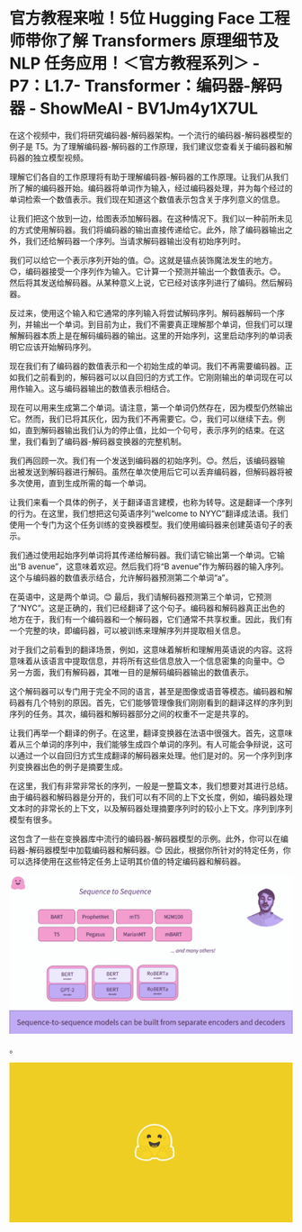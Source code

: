 # 官方教程来啦！5位 Hugging Face 工程师带你了解 Transformers 原理细节及 NLP 任务应用！＜官方教程系列＞ - P7：L1.7- Transformer：编码器-解码器 - ShowMeAI - BV1Jm4y1X7UL

在这个视频中，我们将研究编码器-解码器架构。一个流行的编码器-解码器模型的例子是 T5。为了理解编码器-解码器的工作原理，我们建议您查看关于编码器和解码器的独立模型视频。

理解它们各自的工作原理将有助于理解编码器-解码器的工作原理。让我们从我们所了解的编码器开始。编码器将单词作为输入，经过编码器处理，并为每个经过的单词检索一个数值表示。我们现在知道这个数值表示包含关于序列意义的信息。

让我们把这个放到一边，给图表添加解码器。在这种情况下。我们以一种前所未见的方式使用解码器。我们将编码器的输出直接传递给它。此外，除了编码器输出之外，我们还给解码器一个序列。当请求解码器输出没有初始序列时。

我们可以给它一个表示序列开始的值。😊。这就是锚点装饰魔法发生的地方。😊，编码器接受一个序列作为输入。它计算一个预测并输出一个数值表示。😊。然后将其发送给解码器。从某种意义上说，它已经对该序列进行了编码。然后解码器。

反过来，使用这个输入和它通常的序列输入将尝试解码序列。解码器解码一个序列，并输出一个单词。到目前为止，我们不需要真正理解那个单词，但我们可以理解解码器本质上是在解码编码器的输出。这里的开始序列，这里启动序列的单词表明它应该开始解码序列。

现在我们有了编码器的数值表示和一个初始生成的单词。我们不再需要编码器。正如我们之前看到的，解码器可以以自回归的方式工作。它刚刚输出的单词现在可以用作输入。这与编码器输出的数值表示相结合。

现在可以用来生成第二个单词。请注意，第一个单词仍然存在，因为模型仍然输出它。然而，我们已将其灰化，因为我们不再需要它。😊，我们可以继续下去。例如，直到解码器输出我们认为的停止值，比如一个句号，表示序列的结束。在这里，我们看到了编码器-解码器变换器的完整机制。

我们再回顾一次。我们有一个发送到编码器的初始序列。😊。然后，该编码器输出被发送到解码器进行解码。虽然在单次使用后它可以丢弃编码器，但解码器将被多次使用，直到生成所需的每一个单词。

让我们来看一个具体的例子，关于翻译语言建模，也称为转导。这是翻译一个序列的行为。在这里，我们想把这句英语序列“welcome to NYYC”翻译成法语。我们使用一个专门为这个任务训练的变换器模型。我们使用编码器来创建英语句子的表示。

我们通过使用起始序列单词将其传递给解码器。我们请它输出第一个单词。它输出“B avenue”，这意味着欢迎。然后我们将“B avenue”作为解码器的输入序列。这个与编码器的数值表示结合，允许解码器预测第二个单词“a”。

在英语中，这是两个单词。😊 最后，我们请解码器预测第三个单词，它预测了“NYC”。这是正确的，我们已经翻译了这个句子。编码器和解码器真正出色的地方在于，我们有一个编码器和一个解码器，它们通常不共享权重。因此，我们有一个完整的块，即编码器，可以被训练来理解序列并提取相关信息。

对于我们之前看到的翻译场景，例如，这意味着解析和理解用英语说的内容。这将意味着从该语言中提取信息，并将所有这些信息放入一个信息密集的向量中。😊 另一方面，我们有解码器，其唯一目的是解码编码器输出的数值表示。

这个解码器可以专门用于完全不同的语言，甚至是图像或语音等模态。编码器和解码器有几个特别的原因。首先，它们能够管理像我们刚刚看到的翻译这样的序列到序列的任务。其次，编码器和解码器部分之间的权重不一定是共享的。

让我们再举一个翻译的例子。在这里，翻译变换器在法语中很强大。首先，这意味着从三个单词的序列中，我们能够生成四个单词的序列。有人可能会争辩说，这可以通过一个以自回归方式生成翻译的解码器来处理。他们是对的。另一个序列到序列变换器出色的例子是摘要生成。

在这里，我们有非常非常长的序列，一般是一整篇文本，我们想要对其进行总结。由于编码器和解码器是分开的，我们可以有不同的上下文长度，例如，编码器处理文本时的非常长的上下文，以及解码器处理摘要序列时的较小上下文。序列到序列模型有很多。

这包含了一些在变换器库中流行的编码器-解码器模型的示例。此外，你可以在编码器-解码器模型中加载编码器和解码器。😊 因此，根据你所针对的特定任务，你可以选择使用在这些特定任务上证明其价值的特定编码器和解码器。

![](img/cce5d73b05cbf648b5982557ff9b6810_1.png)

。

![](img/cce5d73b05cbf648b5982557ff9b6810_3.png)
